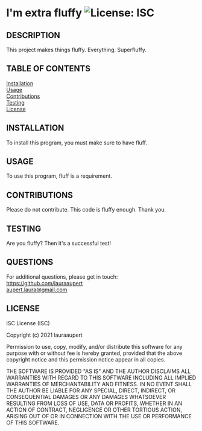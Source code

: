 
# I'm extra fluffy	![License: ISC](https://img.shields.io/badge/License-ISC-blue.svg)

## DESCRIPTION

This project makes things fluffy. Everything. Superfluffy.

## TABLE OF CONTENTS
    
[Installation](#INSTALLATION)  
[Usage](#USAGE)  
[Contributions](#CONTRIBUTIONS)  
[Testing](#TESTING)  
[License](#LICENSE)  

## INSTALLATION <a name="INSTALLATION"></a>

To install this program, you must make sure to have fluff.
 
## USAGE <a name="USAGE"></a>

To use this program, fluff is a requirement.
 
## CONTRIBUTIONS <a name="CONTRIBUTIONS"></a>

Please do not contribute. This code is fluffy enough. Thank you.

## TESTING <a name="TESTING"></a>

Are you fluffy? Then it's a successful test!

## QUESTIONS <a name="QUESTIONS"></a>
For additional questions, please get in touch:  
https://github.com/lauraaupert  
aupert.laura@gmail.com

## LICENSE
ISC License (ISC)

Copyright (c) 2021 lauraaupert

Permission to use, copy, modify, and/or distribute this software for any purpose
with or without fee is hereby granted, provided that the above copyright notice 
and this permission notice appear in all copies.

THE SOFTWARE IS PROVIDED "AS IS" AND THE AUTHOR DISCLAIMS ALL WARRANTIES WITH REGARD 
TO THIS SOFTWARE INCLUDING ALL IMPLIED WARRANTIES OF MERCHANTABILITY AND FITNESS. IN NO 
EVENT SHALL THE AUTHOR BE LIABLE FOR ANY SPECIAL, DIRECT, INDIRECT, OR CONSEQUENTIAL 
DAMAGES OR ANY DAMAGES WHATSOEVER RESULTING FROM LOSS OF USE, DATA OR PROFITS, WHETHER 
IN AN ACTION OF CONTRACT, NEGLIGENCE OR OTHER TORTIOUS ACTION, ARISING OUT OF OR IN 
CONNECTION WITH THE USE OR PERFORMANCE OF THIS SOFTWARE.
